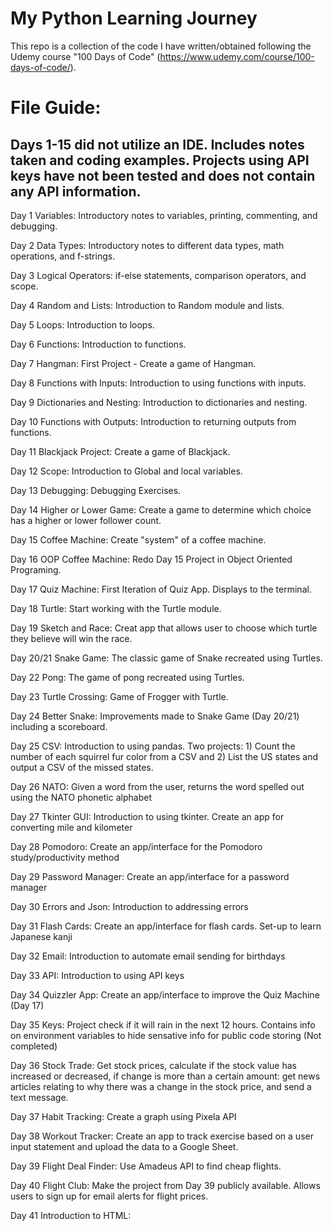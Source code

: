 # My Python Learning Journey
This repo is a collection of the code I have written/obtained following the Udemy course "100 Days of Code" (https://www.udemy.com/course/100-days-of-code/).

# File Guide:
## Days 1-15 did not utilize an IDE. Includes notes taken and coding examples. Projects using API keys have not been tested and does not contain any API information.

Day 1 Variables: Introductory notes to variables, printing, commenting, and debugging.

Day 2 Data Types: Introductory notes to different data types, math operations, and f-strings.

Day 3 Logical Operators: if-else statements, comparison operators, and scope.

Day 4 Random and Lists: Introduction to Random module and lists.

Day 5 Loops: Introduction to loops.

Day 6 Functions: Introduction to functions.

Day 7 Hangman: First Project - Create a game of Hangman.

Day 8 Functions with Inputs: Introduction to using functions with inputs.

Day 9 Dictionaries and Nesting: Introduction to dictionaries and nesting.

Day 10 Functions with Outputs: Introduction to returning outputs from functions.

Day 11 Blackjack Project: Create a game of Blackjack.

Day 12 Scope: Introduction to Global and local variables.

Day 13 Debugging: Debugging Exercises.

Day 14 Higher or Lower Game: Create a game to determine which choice has a higher or lower follower count.

Day 15 Coffee Machine: Create "system" of a coffee machine.

Day 16 OOP Coffee Machine: Redo Day 15 Project in Object Oriented Programing.

Day 17 Quiz Machine: First Iteration of Quiz App. Displays to the terminal.

Day 18 Turtle: Start working with the Turtle module.

Day 19 Sketch and Race: Creat app that allows user to choose which turtle they believe will win the race.

Day 20/21 Snake Game: The classic game of Snake recreated using Turtles.

Day 22 Pong: The game of pong recreated using Turtles.

Day 23 Turtle Crossing: Game of Frogger with Turtle.

Day 24 Better Snake: Improvements made to Snake Game (Day 20/21) including a scoreboard.

Day 25 CSV: Introduction to using pandas. Two projects: 1) Count the number of each squirrel fur color from a CSV and 2) List the US states and output a CSV of the missed states.

Day 26 NATO: Given a word from the user, returns the word spelled out using the NATO phonetic alphabet

Day 27 Tkinter GUI: Introduction to using tkinter. Create an app for converting mile and kilometer

Day 28 Pomodoro: Create an app/interface for the Pomodoro study/productivity method

Day 29 Password Manager: Create an app/interface for a password manager

Day 30 Errors and Json: Introduction to addressing errors

Day 31 Flash Cards: Create an app/interface for flash cards. Set-up to learn Japanese kanji

Day 32 Email: Introduction to automate email sending for birthdays

Day 33 API: Introduction to using API keys

Day 34 Quizzler App: Create an app/interface to improve the Quiz Machine (Day 17)

Day 35 Keys: Project check if it will rain in the next 12 hours. Contains info on environment variables to hide sensative info for public code storing (Not completed)

Day 36 Stock Trade: Get stock prices, calculate if the stock value has increased or decreased, if change is more than a certain amount: get news articles relating to why there was a change in the stock price, and send a text message.

Day 37 Habit Tracking: Create a graph using Pixela API

Day 38 Workout Tracker: Create an app to track exercise based on a user input statement and upload the data to a Google Sheet.

Day 39 Flight Deal Finder: Use Amadeus API to find cheap flights.

Day 40 Flight Club: Make the project from Day 39 publicly available. Allows users to sign up for email alerts for flight prices.

Day 41 Introduction to HTML:
